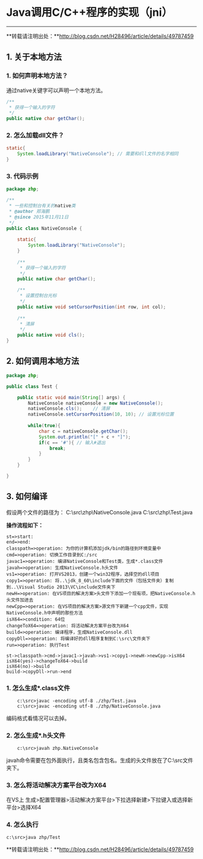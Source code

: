 # **Java调用C/C++程序的实现（jni）**
---

**转载请注明出处：**http://blog.csdn.net/H28496/article/details/49787459

## **1. 关于本地方法**
### 1. 如何声明本地方法？
通过native关键字可以声明一个本地方法。
```java
/**
 * 获得一个输入的字符
 */
public native char getChar();
```
### 2. 怎么加载dll文件？
```java
static{
	System.loadLibrary("NativeConsole"); // 需要和dll文件的名字相同
}
```

### 3. 代码示例
```java
package zhp;

/**
 * 一些和控制台有关的native类
 * @author 郑海鹏
 * @since 2015年11月11日
 */
public class NativeConsole {
	
	static{
		System.loadLibrary("NativeConsole");
	}
	
	/**
	 * 获得一个输入的字符
	 */
	public native char getChar();

	/**
	 * 设置控制台光标
	 */
	public native void setCursorPosition(int row, int col);
	
	/**
	 * 清屏
	 */
	public native void cls();
}
```

## **2. 如何调用本地方法**
```java
package zhp;

public class Test {

	public static void main(String[] args) {
		NativeConsole nativeConsole = new NativeConsole();
		nativeConsole.cls();	// 清屏
		nativeConsole.setCursorPosition(10, 10); // 设置光标位置
		
		while(true){
			char c = nativeConsole.getChar();
			System.out.println("[" + c + "]");
			if(c == '#'){ // 输入#退出
				break;
			}
		}
	}

}
```

## **3. 如何编译**
假设两个文件的路径为：
C:\src\zhp\NativeConsole.java
C:\src\zhp\Test.java

**操作流程如下：**
``` flow
st=>start: 
end=>end: 
classpath=>operation: 为你的计算机添加jdk/bin的路径到环境变量中
cmd=>operation: 切换工作目录到C:/src
javac1=>operation: 编译NativeConsole和Test类，生成*.class文件
javah=>operation: 生成NativeConsole.h头文件
vs1=>operation: 打开VS2013，创建一个win32程序，选择空的dll项目
copy1=>operation: 将..\jdk_8_60\include下面的文件（包括文件夹）复制到..\Visual Studio 2013\VC\include文件夹下
newH=>operation: 在VS项目的解决方案>头文件下添加一个现有项，把NativeConsole.h头文件加进去
newCpp=>operation: 在VS项目的解决方案>源文件下新建一个cpp文件，实现NativeConsole.h中声明的那些方法
isX64=>condition: 64位
changeToX64=>operation: 将活动解决方案平台改为X64
build=>operation: 编译程序，生成NativeConsole.dll
copyDll=>operation: 将编译好的dll程序复制到C:\src\文件夹下
run=>operation: 执行Test

st->classpath->cmd->javac1->javah->vs1->copy1->newH->newCpp->isX64
isX64(yes)->changeToX64->build
isX64(no)->build
build->copyDll->run->end

```

### 1. 怎么生成*.class文件
```
    c:\src>javac -encoding utf-8 ./zhp/Test.java
    c:\src>javac -encoding utf-8 ./zhp/NativeConsole.java
```
编码格式看情况可以去掉。

### 2. 怎么生成*.h头文件
```
    c:\src>javah zhp.NativeConsole
```
javah命令需要在包外面执行，且类名包含包名。生成的头文件放在了C:\src文件夹下。

### 3. 怎么将活动解决方案平台改为X64
在VS上 生成>配置管理器>活动解决方案平台>下拉选择新建>下拉键入或选择新平台>选择X64

### 4. 怎么执行
```
c:\src>java zhp/Test
```

**转载请注明出处：**http://blog.csdn.net/H28496/article/details/49787459
